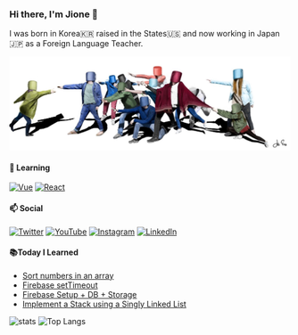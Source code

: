 ### Hi there, I'm Jione 👋 

I was born in Korea🇰🇷 raised in the States🇺🇸 and now working in Japan🇯🇵 as a Foreign Language Teacher. <br>

![Drawing](./asa.jpg)

#### 🌱 Learning
[![Vue](https://img.shields.io/badge/vuejs%20-%2335495e.svg?&style=for-the-badge&logo=vue.js&logoColor=%234FC08D)](https://vuejs.org) [![React](https://img.shields.io/badge/react%20-%2320232a.svg?&style=for-the-badge&logo=react&logoColor=%2361DAFB)](https://reactjs.org)

#### 📫 Social 
[![Twitter](https://img.shields.io/badge/eubug%20-%231DA1F2.svg?&style=for-the-badge&logo=Twitter&logoColor=white)](https://twitter.com/bugxvii) [![YouTube](https://img.shields.io/badge/EuBug%20-%23FF0000.svg?&style=for-the-badge&logo=YouTube&logoColor=white)](https://www.youtube.com/channel/UC8hY3wjYlK2U9W4fqKN598Q?view_as=subscriber) [![Instagram](https://img.shields.io/badge/jioneeu_4am%20-%23E4405F.svg?&style=for-the-badge&logo=Instagram&logoColor=white)](https://www.instagram.com/jioneeu_4am/) [![LinkedIn](https://img.shields.io/badge/linkedin%20-%230077B5.svg?&style=for-the-badge&logo=linkedin&logoColor=white)](https://www.linkedin.com/in/jioneeu/)

#### 📚Today I Learned
<!-- BLOG-POST-LIST:START -->
- [Sort numbers in an array](https://jioneeu-til.com/#/sort-int-array)
- [Firebase setTimeout](https://jioneeu-til.com/#/firebase-settimeout)
- [Firebase Setup + DB + Storage](https://jioneeu-til.com/#/firebase-setup)
- [Implement a Stack using a Singly Linked List](https://jioneeu-til.com/#/stack-sll)
<!-- BLOG-POST-LIST:END -->

![stats](https://github-readme-stats.vercel.app/api?username=bugxvii&show_icons=true) ![Top Langs](https://github-readme-stats.vercel.app/api/top-langs/?username=bugxvii&layout=compact)


